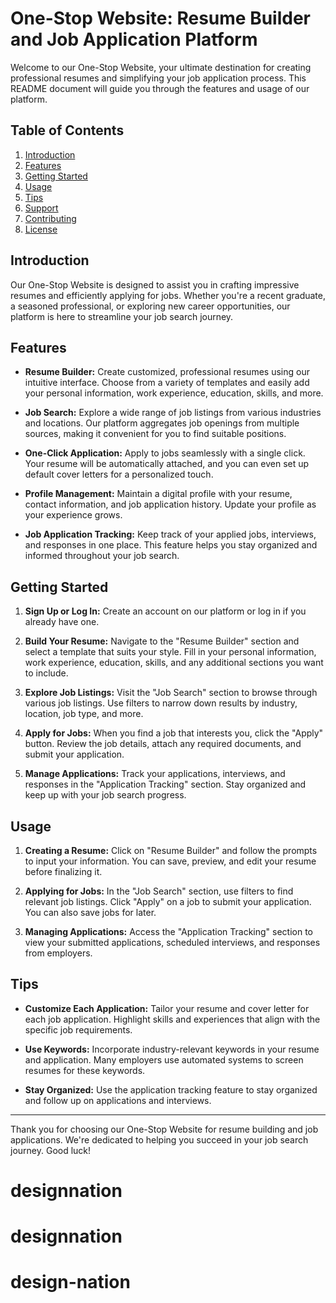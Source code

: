 # One-Stop Website: Resume Builder and Job Application Platform

Welcome to our One-Stop Website, your ultimate destination for creating professional resumes and simplifying your job application process. This README document will guide you through the features and usage of our platform.

## Table of Contents

1. [Introduction](#introduction)
2. [Features](#features)
3. [Getting Started](#getting-started)
4. [Usage](#usage)
5. [Tips](#tips)
6. [Support](#support)
7. [Contributing](#contributing)
8. [License](#license)

## Introduction

Our One-Stop Website is designed to assist you in crafting impressive resumes and efficiently applying for jobs. Whether you're a recent graduate, a seasoned professional, or exploring new career opportunities, our platform is here to streamline your job search journey.

## Features

- **Resume Builder:** Create customized, professional resumes using our intuitive interface. Choose from a variety of templates and easily add your personal information, work experience, education, skills, and more.

- **Job Search:** Explore a wide range of job listings from various industries and locations. Our platform aggregates job openings from multiple sources, making it convenient for you to find suitable positions.

- **One-Click Application:** Apply to jobs seamlessly with a single click. Your resume will be automatically attached, and you can even set up default cover letters for a personalized touch.

- **Profile Management:** Maintain a digital profile with your resume, contact information, and job application history. Update your profile as your experience grows.

- **Job Application Tracking:** Keep track of your applied jobs, interviews, and responses in one place. This feature helps you stay organized and informed throughout your job search.

## Getting Started

1. **Sign Up or Log In:** Create an account on our platform or log in if you already have one.

2. **Build Your Resume:** Navigate to the "Resume Builder" section and select a template that suits your style. Fill in your personal information, work experience, education, skills, and any additional sections you want to include.

3. **Explore Job Listings:** Visit the "Job Search" section to browse through various job listings. Use filters to narrow down results by industry, location, job type, and more.

4. **Apply for Jobs:** When you find a job that interests you, click the "Apply" button. Review the job details, attach any required documents, and submit your application.

5. **Manage Applications:** Track your applications, interviews, and responses in the "Application Tracking" section. Stay organized and keep up with your job search progress.

## Usage

1. **Creating a Resume:** Click on "Resume Builder" and follow the prompts to input your information. You can save, preview, and edit your resume before finalizing it.

2. **Applying for Jobs:** In the "Job Search" section, use filters to find relevant job listings. Click "Apply" on a job to submit your application. You can also save jobs for later.

3. **Managing Applications:** Access the "Application Tracking" section to view your submitted applications, scheduled interviews, and responses from employers.

## Tips

- **Customize Each Application:** Tailor your resume and cover letter for each job application. Highlight skills and experiences that align with the specific job requirements.

- **Use Keywords:** Incorporate industry-relevant keywords in your resume and application. Many employers use automated systems to screen resumes for these keywords.

- **Stay Organized:** Use the application tracking feature to stay organized and follow up on applications and interviews.


---

Thank you for choosing our One-Stop Website for resume building and job applications. We're dedicated to helping you succeed in your job search journey. Good luck!
# designnation
# designnation
# design-nation
